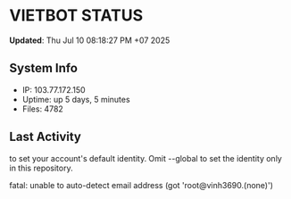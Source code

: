 # VIETBOT STATUS
**Updated**: Thu Jul 10 08:18:27 PM +07 2025

## System Info
- IP: 103.77.172.150
- Uptime: up 5 days, 5 minutes
- Files: 4782

## Last Activity

to set your account's default identity.
Omit --global to set the identity only in this repository.

fatal: unable to auto-detect email address (got 'root@vinh3690.(none)')

